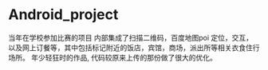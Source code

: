 # Android_project
当年在学校参加比赛的项目 内部集成了扫描二维码，百度地图poi 定位，交互，以及网上订餐等，其中包括标记附近的饭店，宾馆，商场，派出所等相关衣食住行场所。
年少轻狂时的作品,  代码较原来上传的那份做了很大的优化。